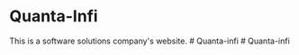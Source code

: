 # Quanta-Infi
This is a software solutions company's website.
#   Q u a n t a - i n f i  
 #   Q u a n t a - i n f i  
 